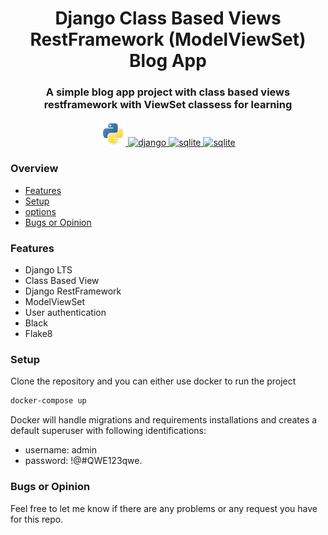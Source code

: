 <h1 align="center">Django Class Based Views RestFramework (ModelViewSet) Blog App</h1>
<h3 align="center">A simple blog app project with class based views restframework with ViewSet classess for learning</h3>
<p align="center">
<a href="https://www.python.org" target="_blank"> <img src="https://raw.githubusercontent.com/devicons/devicon/master/icons/python/python-original.svg" alt="python" width="40" height="40"/> </a>
<a href="https://www.djangoproject.com/" target="_blank"> <img src="https://user-images.githubusercontent.com/29748439/177030588-a1916efd-384b-439a-9b30-24dd24dd48b6.png" alt="django" width="40" height="40"/> </a>
<a href="https://www.django-rest-framework.org/" target="_blank"> <img src="https://www.django-rest-framework.org/img/logo.png" alt="sqlite" width="90" height="40"/> </a>
</a>
<a href="https://www.sqlite.org/" target="_blank"> <img src="https://www.vectorlogo.zone/logos/sqlite/sqlite-icon.svg" alt="sqlite" width="40" height="40"/> </a>

</p>



### Overview
- [Features](#features)
- [Setup](#setup)
- [options](#options)
- [Bugs or Opinion](#bugs-or-opinion)

### Features
- Django LTS
- Class Based View
- Django RestFramework
- ModelViewSet 
- User authentication
- Black
- Flake8


### Setup
Clone the repository and you can either use docker to run the project
```bash
docker-compose up
```

Docker will handle migrations and requirements installations and creates a default superuser with following identifications:
- username: admin
- password: !@#QWE123qwe.

### Bugs or Opinion
Feel free to let me know if there are any problems or any request you have for this repo.
